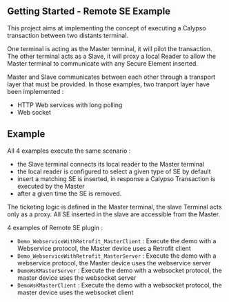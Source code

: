 Getting Started - Remote SE Example
---

This project aims at implementing the concept of executing a Calypso transaction between two distants terminal. 

One terminal is acting as the Master terminal, it will pilot the transaction. The other terminal acts as a Slave, it will proxy a local Reader to allow the Master terminal to communicate with any Secure Element inserted. 

Master and Slave communicates between each other through a transport layer that must be provided. In those examples, two tranport layer have been implemented :
- HTTP Web services with long polling
- Web socket 

Example 
---
All 4 examples execute the same scenario :
- the Slave terminal connects its local reader to the Master terminal
- the local reader is configured to select a given type of SE by default
- insert a matching SE is inserted, in response a Calypso Transaction is executed by the Master
- after a given time the SE is removed.

The ticketing logic is defined in the Master terminal, the slave Terminal acts only as a proxy. All SE inserted in the slave are accessible from the Master.

4 examples of Remote SE plugin :   
- ``Demo_WebserviceWithRetrofit_MasterClient`` : Execute the demo with a Webservice protocol, the Master device uses a Retrofit client 
- ``Demo_WebserviceWithRetrofit_MasterServer`` : Execute the demo with a webservice protocol, the Master device uses the webservice server
- ``DemoWsKMasterServer`` : Execute the demo with a websocket protocol, the master device uses the websocket server
- ``DemoWsKMasterClient`` : Execute the demo with a websocket protocol, the master device uses the websocket client
